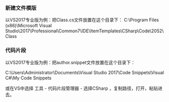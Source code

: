### 新建文件模版

以VS2017专业版为例：把Class.cs文件放置在这个目录下：
C:\Program Files (x86)\Microsoft Visual Studio\2017\Professional\Common7\IDE\ItemTemplates\CSharp\Code\2052\Class

### 代码片段

以VS2017专业版为例：把author.snippet文件放置在这个目录下：

C:\Users\Administrator\Documents\Visual Studio 2017\Code Snippets\Visual C#\My Code Snippets

或在VS中选择 工具 - 代码片段管理器 - 选择CSharp ，复制路径，打开，粘贴进去。